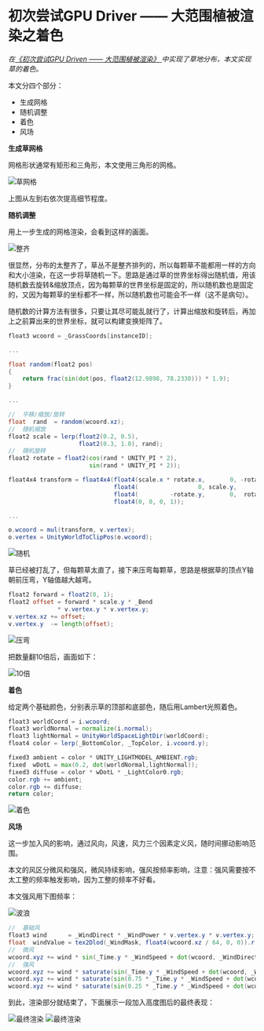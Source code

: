 # 初次尝试GPU Driver —— 大范围植被渲染之着色

*在[《初次尝试GPU Driven —— 大范围植被渲染》
](https://www.cnblogs.com/mmc1206x/p/15542745.html)中实现了草地分布，本文实现草的着色。*

本文分四个部分：
* 生成网格
* 随机调整
* 着色
* 风场

**生成草网格**

网格形状通常有矩形和三角形，本文使用三角形的网格。

![草网格](Images/草网格.png)

上图从左到右依次提高细节程度。

**随机调整**

用上一步生成的网格渲染，会看到这样的画面。

![整齐](Images/整齐.png)

很显然，分布的太整齐了，草丛不是整齐排列的，所以每颗草不能都用一样的方向和大小渲染，在这一步将草随机一下。思路是通过草的世界坐标得出随机值，用该随机数去旋转&缩放顶点，因为每颗草的世界坐标是固定的，所以随机数也是固定的，又因为每颗草的坐标都不一样，所以随机数也可能会不一样（这不是病句）。

随机数的计算方法有很多，只要让其尽可能乱就行了，计算出缩放和旋转后，再加上之前算出来的世界坐标，就可以构建变换矩阵了。

```GLSL
float3 wcoord = _GrassCoords[instanceID];

...

float random(float2 pos)
{
    return frac(sin(dot(pos, float2(12.9898, 78.2330))) * 1.9);
}

...

//  平移/缩放/旋转
float  rand  = random(wcoord.xz);
//  随机缩放
float2 scale = lerp(float2(0.2, 0.5),
                    float2(0.3, 1.0), rand);
//  随机旋转
float2 rotate = float2(cos(rand * UNITY_PI * 2),
                       sin(rand * UNITY_PI * 2));

float4x4 transform = float4x4(float4(scale.x * rotate.x,       0, -rotate.y, wcoord.x),
                              float4(                 0, scale.y,         0, wcoord.y),
                              float4(         -rotate.y,       0,  rotate.x, wcoord.z),
                              float4(0, 0, 0, 1));

...

o.wcoord = mul(transform, v.vertex);
o.vertex = UnityWorldToClipPos(o.wcoord);
```

![随机](Images/随机.png)

草已经被打乱了，但每颗草太直了，接下来压弯每颗草，思路是根据草的顶点Y轴朝前压弯，Y轴值越大越弯。

```GLSL
float2 forward = float2(0, 1);
float2 offset = forward * scale.y * _Bend
              * v.vertex.y * v.vertex.y;
v.vertex.xz += offset;
v.vertex.y  -= length(offset);
```

![压弯](Images/压弯.png)

把数量翻10倍后，画面如下：

![10倍](Images/10倍.png)

**着色**

给定两个基础颜色，分别表示草的顶部和底部色，随后用Lambert光照着色。

```GLSL
float3 worldCoord = i.wcoord;
float3 worldNormal = normalize(i.normal);
float3 lightNormal = UnityWorldSpaceLightDir(worldCoord);
float4 color = lerp(_BottomColor, _TopColor, i.vcoord.y);

fixed3 ambient = color * UNITY_LIGHTMODEL_AMBIENT.rgb;
fixed  wDotL = max(0.2, dot(worldNormal,lightNormal));
fixed3 diffuse = color * wDotL * _LightColor0.rgb;
color.rgb += ambient;
color.rgb += diffuse;
return color;
```
![着色](Images/着色.png)

**风场**

这一步加入风的影响，通过风向，风速，风力三个因素定义风，随时间挪动影响范围。

本文的风区分微风和强风，微风持续影响，强风按频率影响，注意：强风需要按不太工整的频率触发影响，因为工整的频率不好看。

本文强风用下图频率：

![波浪](Images/波浪.png)

```GLSL
//  基础风
float3 wind      = _WindDirect * _WindPower * v.vertex.y * v.vertex.y;
float  windValue = tex2Dlod(_WindMask, float4(wcoord.xz / 64, 0, 0)).r;
//  微风
wcoord.xyz += wind * sin(_Time.y * _WindSpeed + dot(wcoord, _WindDirect)) * 0.3;
//  强风
wcoord.xyz += wind * saturate(sin(_Time.y * _WindSpeed + dot(wcoord, _WindDirect)) * 2 - 1) * windValue;
wcoord.xyz += wind * saturate(sin(0.75 * _Time.y * _WindSpeed + dot(wcoord, _WindDirect)) * 2 - 1) * windValue;
wcoord.xyz += wind * saturate(sin(0.25 * _Time.y * _WindSpeed + dot(wcoord, _WindDirect)) * 2 - 1) * windValue;
```

到此，渲染部分就结束了，下面展示一段加入高度图后的最终表现：

![最终渲染](Images/最终渲染.png)
![最终渲染](Images/最终渲染.gif)